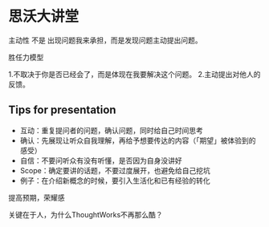 # 思沃大讲堂

主动性 不是 出现问题我来承担，而是发现问题主动提出问题。

胜任力模型

1.不取决于你是否已经会了，而是体现在我要解决这个问题。
2.主动提出对他人的反馈。

## Tips for presentation

- 互动：重复提问者的问题，确认问题，同时给自己时间思考
- 确认：先展现让听众自我理解，再给予想要传达的内容（「期望」被体验到的感受）
- 自信：不要问听众有没有听懂，是否因为自身没讲好
- Scope：确定要讲的话题，不要过度展开，也避免给自己挖坑
- 例子：在介绍新概念的时候，要引入生活化和已有经验的转化

提高预期，荣耀感

关键在于人，为什么ThoughtWorks不再那么酷？


